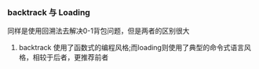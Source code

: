 ### backtrack 与 Loading
同样是使用回溯法去解决0-1背包问题，但是两者的区别很大
1. backtrack 使用了函数式的编程风格;而loading则使用了典型的命令式语言风格，相较于后者，更推荐前者
